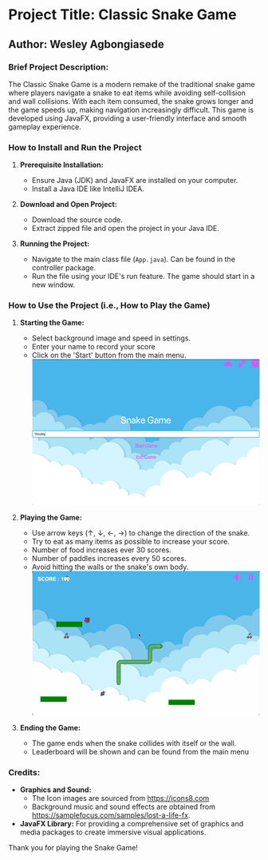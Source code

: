 # Project Title: Classic Snake Game
## Author: Wesley Agbongiasede

### Brief Project Description:
The Classic Snake Game is a modern remake of the traditional snake game where players navigate a snake to eat items while avoiding self-collision and wall collisions. With each item consumed, the snake grows longer and the game speeds up, making navigation increasingly difficult. This game is developed using JavaFX, providing a user-friendly interface and smooth gameplay experience.


### How to Install and Run the Project
1. **Prerequisite Installation:**
   - Ensure Java (JDK) and JavaFX are installed on your computer.
   - Install a Java IDE like IntelliJ IDEA.

2. **Download and Open Project:**
   - Download the source code.
   - Extract zipped file and open the project in your Java IDE.

3. **Running the Project:**
   - Navigate to the main class file (`App.java`). Can be found in the controller package.
   - Run the file using your IDE's run feature. The game should start in a new window.

### How to Use the Project (i.e., How to Play the Game)
1. **Starting the Game:**
   - Select background image and speed in settings.
   - Enter your name to record your score 
   - Click on the 'Start' button from the main menu.
![Gameplay Screenshot 1](/AgbongiasedeWesley_Source_Code/src/main/resources/ReadMEimg1.png)

2. **Playing the Game:**
   - Use arrow keys (↑, ↓, ←, →) to change the direction of the snake.
   - Try to eat as many items as possible to increase your score.
   - Number of food increases ever 30 scores.
   - Number of paddles increases every 50 scores.
   - Avoid hitting the walls or the snake's own body.
![Gameplay Screenshot 2](/AgbongiasedeWesley_Source_Code/src/main/resources/ReadMEimg2.png)

3. **Ending the Game:**
   - The game ends when the snake collides with itself or the wall.
   - Leaderboard will be shown and can be found from the main menu

### Credits:
- **Graphics and Sound:**
  - The Icon images are sourced from https://icons8.com
  - Background music and sound effects are obtained from https://samplefocus.com/samples/lost-a-life-fx.
- **JavaFX Library:** For providing a comprehensive set of graphics and media packages to create immersive visual applications.


Thank you for playing the Snake Game!
